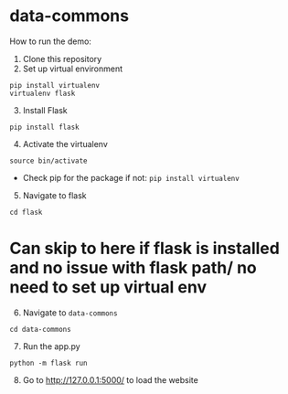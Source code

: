 # data-commons

How to run the demo:

1. Clone this repository
2. Set up virtual environment
```
pip install virtualenv
virtualenv flask
```

3. Install Flask
```
pip install flask
```
4. Activate the virtualenv
``` 
source bin/activate
```

* Check pip for the package if not:
  ``` pip install virtualenv ```

5. Navigate to flask
```
cd flask
```
# Can skip to here if flask is installed and no issue with flask path/ no need to set up virtual env

6. Navigate to ``` data-commons ```
```
cd data-commons
```
7. Run the app.py
```
python -m flask run
```
8. Go to http://127.0.0.1:5000/ to load the website
